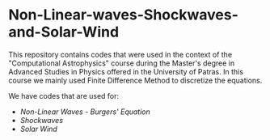 # Non-Linear-waves-Shockwaves-and-Solar-Wind

This repository contains codes that were used in the context of the "Computational Astrophysics" course during the Master's degree in Advanced Studies in Physics offered in the University of Patras. In this course we mainly used Finite Difference Method to discretize the equations.

We have codes that are used for:

* *Non-Linear Waves - Burgers' Equation*
* *Shockwaves*
* *Solar Wind*

